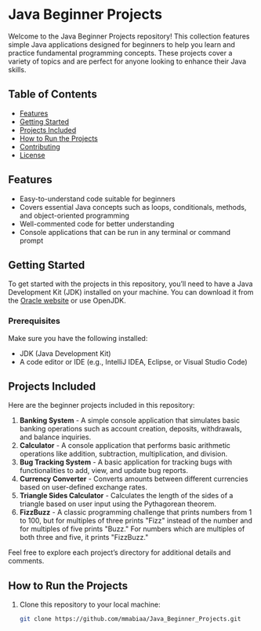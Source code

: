
# Java Beginner Projects

Welcome to the Java Beginner Projects repository! This collection features simple Java applications designed for beginners to help you learn and practice fundamental programming concepts. These projects cover a variety of topics and are perfect for anyone looking to enhance their Java skills.

## Table of Contents

- [Features](#features)
- [Getting Started](#getting-started)
- [Projects Included](#projects-included)
- [How to Run the Projects](#how-to-run-the-projects)
- [Contributing](#contributing)
- [License](#license)

## Features

- Easy-to-understand code suitable for beginners
- Covers essential Java concepts such as loops, conditionals, methods, and object-oriented programming
- Well-commented code for better understanding
- Console applications that can be run in any terminal or command prompt

## Getting Started

To get started with the projects in this repository, you’ll need to have a Java Development Kit (JDK) installed on your machine. You can download it from the [Oracle website](https://www.oracle.com/java/technologies/javase-jdk11-downloads.html) or use OpenJDK.

### Prerequisites

Make sure you have the following installed:

- JDK (Java Development Kit)
- A code editor or IDE (e.g., IntelliJ IDEA, Eclipse, or Visual Studio Code)

## Projects Included

Here are the beginner projects included in this repository:

1. **Banking System** - A simple console application that simulates basic banking operations such as account creation, deposits, withdrawals, and balance inquiries.
2. **Calculator** - A console application that performs basic arithmetic operations like addition, subtraction, multiplication, and division.
3. **Bug Tracking System** - A basic application for tracking bugs with functionalities to add, view, and update bug reports.
4. **Currency Converter** - Converts amounts between different currencies based on user-defined exchange rates.
5. **Triangle Sides Calculator** - Calculates the length of the sides of a triangle based on user input using the Pythagorean theorem.
6. **FizzBuzz** - A classic programming challenge that prints numbers from 1 to 100, but for multiples of three prints "Fizz" instead of the number and for multiples of five prints "Buzz." For numbers which are multiples of both three and five, it prints "FizzBuzz."

Feel free to explore each project’s directory for additional details and comments.

## How to Run the Projects

1. Clone this repository to your local machine:
   ```bash
   git clone https://github.com/mmabiaa/Java_Beginner_Projects.git
